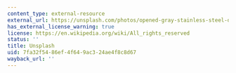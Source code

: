 ```yaml
---
content_type: external-resource
external_url: https://unsplash.com/photos/opened-gray-stainless-steel-drawers-zLtXrNXJpKM?utm_content=creditCopyText&utm_medium=referral&utm_source=unsplash
has_external_license_warning: true
license: https://en.wikipedia.org/wiki/All_rights_reserved
status: ''
title: Unsplash
uid: 7fa32f54-86ef-4f64-9ac3-24ae4f8c8d67
wayback_url: ''
---
```

